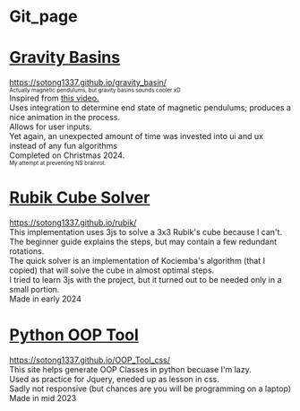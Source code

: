 # Git_page
# <a href = "https://sotong1337.github.io/gravity_basins/">Gravity Basins</a>
<a href = "https://sotong1337.github.io/gravity_basin/">https://sotong1337.github.io/gravity_basin/</a> <br/>
<sub><sup>Actually magnetic pendulums, but gravity basins sounds cooler xD</sup></sub> <br/>
Inspired from <a href="https://www.youtube.com/watch?v=LavXSS5Xtbg">this video.</a> <br/>
Uses integration to determine end state of magnetic pendulums; produces a nice animation in the process. <br/>
Allows for user inputs. <br/>
Yet again, an unexpected amount of time was invested into ui and ux instead of any fun algorithms <br/>
Completed on Christmas 2024. <br/>
<sub><sup>My attempt at preventing NS brainrot.</sup></sub> <br/>

# <a href = "https://sotong1337.github.io/rubik/"> Rubik Cube Solver </a>
<a href = "https://sotong1337.github.io/rubik/">https://sotong1337.github.io/rubik/</a> <br/>
This implementation uses 3js to solve a 3x3 Rubik's cube because I can't. <br/>
The beginner guide explains the steps, but may contain a few redundant rotations. <br/>
The quick solver is an implementation of Kociemba's algorithm (that I copied) that will solve the cube in almost optimal steps. <br/>
I tried to learn 3js with the project, but it turned out to be needed only in a small portion. <br/>
Made in early 2024 <br/>

# <a href = "https://sotong1337.github.io/OOP_Tool_css/"> Python OOP Tool</a>
<a href = "https://sotong1337.github.io/OOP_Tool_css/">https://sotong1337.github.io/OOP_Tool_css/</a> <br/>
This site helps generate OOP Classes in python becuase I'm lazy. </br>
Used as practice for Jquery, eneded up as lesson in css. <br/>
Sadly not responsive (but chances are you will be programming on a laptop) <br/>
Made in mid 2023<br/>
